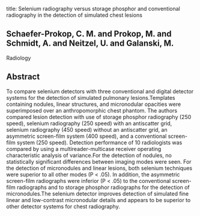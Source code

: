 title: Selenium radiography versus storage phosphor and conventional radiography in the detection of simulated chest lesions

## Schaefer-Prokop, C. M. and Prokop, M. and Schmidt, A. and Neitzel, U. and Galanski, M.
Radiology


## Abstract
To compare selenium detectors with three conventional and digital detector systems for the detection of simulated pulmonary lesions.Templates containing nodules, linear structures, and micronodular opacities were superimposed over an anthropomorphic chest phantom. The authors compared lesion detection with use of storage phosphor radiography (250 speed), selenium radiography (250 speed) with an antiscatter grid, selenium radiography (450 speed) without an antiscatter grid, an asymmetric screen-film system (400 speed), and a conventional screen-film system (250 speed). Detection performance of 10 radiologists was compared by using a multireader-multicase receiver operating characteristic analysis of variance.For the detection of nodules, no statistically significant differences between imaging modes were seen. For the detection of micronodules and linear lesions, both selenium techniques were superior to all other modes (P < .05). In addition, the asymmetric screen-film radiographs were inferior (P < .05) to the conventional screen-film radiographs and to storage phosphor radiographs for the detection of micronodules.The selenium detector improves detection of simulated fine linear and low-contrast micronodular details and appears to be superior to other detector systems for chest radiography.

